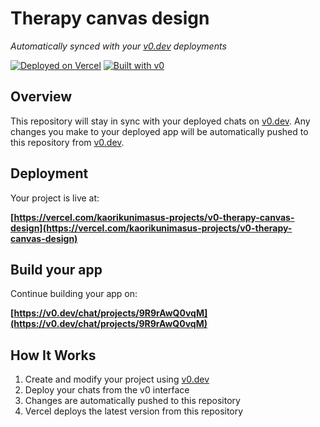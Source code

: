 # Therapy canvas design

*Automatically synced with your [v0.dev](https://v0.dev) deployments*

[![Deployed on Vercel](https://img.shields.io/badge/Deployed%20on-Vercel-black?style=for-the-badge&logo=vercel)](https://vercel.com/kaorikunimasus-projects/v0-therapy-canvas-design)
[![Built with v0](https://img.shields.io/badge/Built%20with-v0.dev-black?style=for-the-badge)](https://v0.dev/chat/projects/9R9rAwQ0vqM)

## Overview

This repository will stay in sync with your deployed chats on [v0.dev](https://v0.dev).
Any changes you make to your deployed app will be automatically pushed to this repository from [v0.dev](https://v0.dev).

## Deployment

Your project is live at:

**[https://vercel.com/kaorikunimasus-projects/v0-therapy-canvas-design](https://vercel.com/kaorikunimasus-projects/v0-therapy-canvas-design)**

## Build your app

Continue building your app on:

**[https://v0.dev/chat/projects/9R9rAwQ0vqM](https://v0.dev/chat/projects/9R9rAwQ0vqM)**

## How It Works

1. Create and modify your project using [v0.dev](https://v0.dev)
2. Deploy your chats from the v0 interface
3. Changes are automatically pushed to this repository
4. Vercel deploys the latest version from this repository